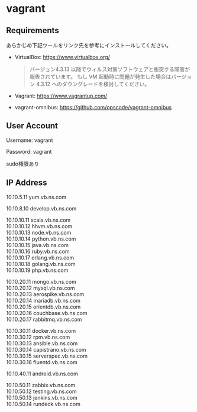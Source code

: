 vagrant
=======

Requirements
------------

あらかじめ下記ツールをリンク先を参考にインストールしてください。

- VirtualBox: https://www.virtualbox.org/

    > バージョン4.3.13 以降でウィルス対策ソフトウェアと衝突する障害が報告されています。
    > もし VM 起動時に問題が発生した場合はバージョン 4.3.12 へのダウングレードを検討してください。

- Vagrant: https://www.vagrantup.com/
- vagrant-omnibus: https://github.com/opscode/vagrant-omnibus

User Account
------------

Username: vagrant

Password: vagrant

sudo権限あり

IP Address
----------

10.10.5.11 yum.vb.ns.com  

10.10.8.10 develop.vb.ns.com  

10.10.10.11 scala.vb.ns.com  
10.10.10.12 hhvm.vb.ns.com  
10.10.10.13 node.vb.ns.com  
10.10.10.14 python.vb.ns.com  
10.10.10.15 java.vb.ns.com  
10.10.10.16 ruby.vb.ns.com  
10.10.10.17 erlang.vb.ns.com  
10.10.10.18 golang.vb.ns.com  
10.10.10.19 php.vb.ns.com  

10.10.20.11 mongo.vb.ns.com  
10.10.20.12 mysql.vb.ns.com  
10.10.20.13 aerospike.vb.ns.com  
10.10.20.14 mariadb.vb.ns.com  
10.10.20.15 orientdb.vb.ns.com  
10.10.20.16 couchbase.vb.ns.com  
10.10.20.17 rabbitmq.vb.ns.com

10.10.30.11 docker.vb.ns.com  
10.10.30.12 rpm.vb.ns.com  
10.10.30.13 ansible.vb.ns.com  
10.10.30.14 capistrano.vb.ns.com  
10.10.30.15 serverspec.vb.ns.com  
10.10.30.16 fluentd.vb.ns.com  

10.10.40.11 android.vb.ns.com  

10.10.50.11 zabbix.vb.ns.com  
10.10.50.12 testing.vb.ns.com  
10.10.50.13 jenkins.vb.ns.com  
10.10.50.14 rundeck.vb.ns.com
